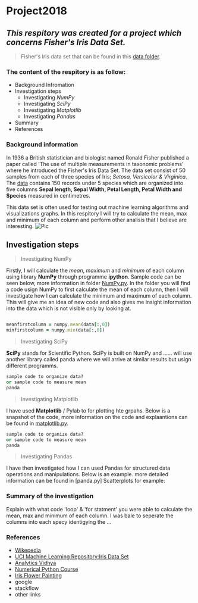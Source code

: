 # Project2018 

## *This respitory was created for a project which concerns Fisher's Iris Data Set.*
> Fisher's Iris data set that can be found in this [data folder](https://github.com/MartynaMisk/Project2018/blob/master/data/irisdata.csv).

### The content of the respitory is as follow: 
- Background Infromation
- Investigation steps
  - Investigating *NumPy*
   - Investigating *SciPy*
    - Investigating *Matplotlib*
     - Investigating *Pandas*
- Summary
- References     

### Background information 

In 1936 a British statistician and biologist named Ronald Fisher published a paper called 'The use of multiple measurements in taxonomic problems' where he introduced the Fisher's Iris Data Set. The data set consist of 50 samples from each of three species of Iris; *Setosa, Versicolor & Virginica*. The [data](https://github.com/MartynaMisk/Project2018/blob/master/data/irisdata.csv) contains 150 records under 5 species which are organized into five columns **Sepal length, Sepal Width, Petal Length, Petal Width and Species** measured in centimetres. 

This data set is often used for testing out machine learning algorithms and visualizations graphs. In this respitory I will try to calculate the mean, max and minimum of each column and perform other analisis that I believe are interesting.
![Pic](http://www.painters-online.co.uk/ugc-1/fullnews/news/16492/9864_big.jpg)
## Investigation steps
> Investigating NumPy

Firstly, I will calculate the *mean*, *maximum* and *minimum* of each column using library **NumPy** through programme **ipython**. Sample code can be seen below, more information in folder [NumPy.py](https://github.com/MartynaMisk/Project2018/blob/master/NumPy.py). 
In the folder you will find a code usign NumPy to first calculate the mean of each column, then I will investigate how I can calculate the minimum and maximum of each column. This will give me an idea of new code and also gives me insight information into the data which is not visible only by looking at.
```ruby

meanfirstcolumn = numpy.mean(data[:,0])
minfirstcolumn = numpy.min(data[:,0])

```
> Investigating SciPy

**SciPy** stands for Scientific Python. SciPy is built on NumPy and ...... will use another library called panda where we will arrive at similar results but usign different programms.
```ruby
sample code to organize data?
or sample code to measure mean 
panda

```
> Investigating Matplotlib

I have used **Matplotlib** / Pylab to for plotting hte grpahs. Below is a snapshot of the code, more information on the code and explaantions can be found in [matplotlib.py]().
```ruby
sample code to organize data?
or sample code to measure mean 
panda

```
> Investigating Pandas

I have then investigated how I can used Pandas for structured data operations and manipulations. Below is an example. more detailed information can be found in [panda.py]
Scatterplots for example:

### Summary of the investigation 
Explain with what code 'loop' & 'for statment' you were able to calculate the mean, max and minimum of each column. I was bale to seperate the columns into each specy identigying the ... 

### References
- [Wikepedia](https://en.wikipedia.org/wiki/Iris_flower_data_set)
- [UCI Machine Learning Repository:Iris Data Set](https://archive.ics.uci.edu/ml/datasets/iris)
- [Analytics Vidhya](https://www.analyticsvidhya.com/blog/2016/01/complete-tutorial-learn-data-science-python-scratch-2/)
- [Numerical Python Course](https://www.python-course.eu/numpy.php)
- [Iris Flower Painting](http://www.painters-online.co.uk/techniques-and-tips/view,botanical-painting-for-beginners-how-to-paint-an-iris-in-watercolour-with-jarnie-godwin_16492.htm)
- google
- stackflow 
- other links
